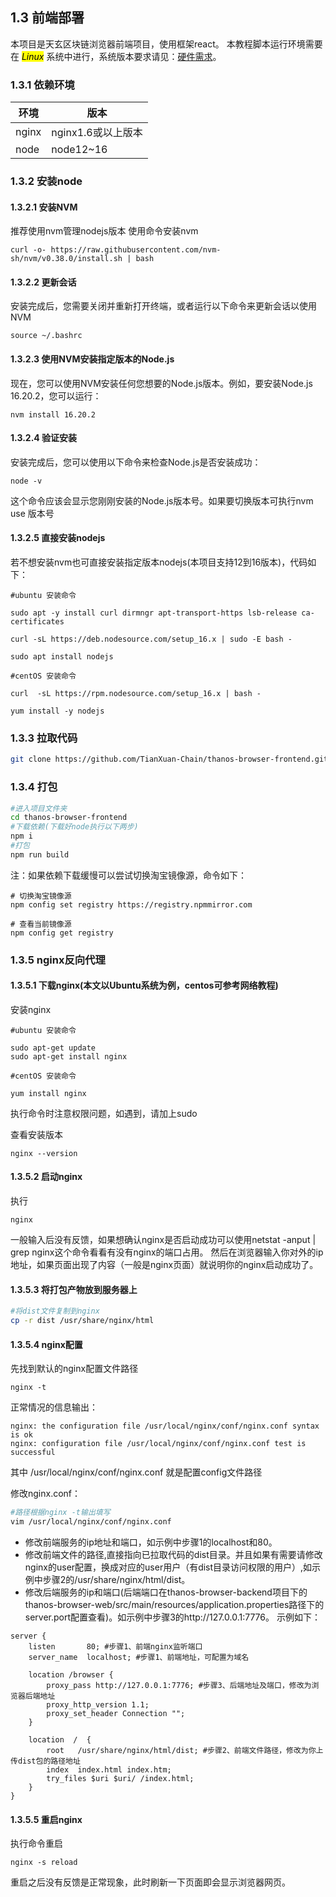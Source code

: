 ## 1.3 前端部署
本项目是天玄区块链浏览器前端项目，使用框架react。
本教程脚本运行环境需要在 <mark>*Linux*</mark> 系统中进行，系统版本要求请见：[硬件需求](https://tianxuan.blockchain.163.com/quick-start/depoly-tianxaun-chain/hardware-requirement.html)。

### 1.3.1 依赖环境

| 环境 | 版本|
| --- | --- |
| nginx |nginx1.6或以上版本  |
| node |node12~16  |

### 1.3.2 安装node
#### 1.3.2.1 安装NVM
推荐使用nvm管理nodejs版本
使用命令安装nvm

```
curl -o- https://raw.githubusercontent.com/nvm-sh/nvm/v0.38.0/install.sh | bash
```

#### 1.3.2.2 更新会话
安装完成后，您需要关闭并重新打开终端，或者运行以下命令来更新会话以使用NVM
```
source ~/.bashrc
```
#### 1.3.2.3 使用NVM安装指定版本的Node.js
现在，您可以使用NVM安装任何您想要的Node.js版本。例如，要安装Node.js 16.20.2，您可以运行：
```
nvm install 16.20.2
```
#### 1.3.2.4 验证安装
安装完成后，您可以使用以下命令来检查Node.js是否安装成功：
```
node -v
```
这个命令应该会显示您刚刚安装的Node.js版本号。如果要切换版本可执行nvm use 版本号

#### 1.3.2.5 直接安装nodejs
若不想安装nvm也可直接安装指定版本nodejs(本项目支持12到16版本)，代码如下：

```
#ubuntu 安装命令

sudo apt -y install curl dirmngr apt-transport-https lsb-release ca-certificates

curl -sL https://deb.nodesource.com/setup_16.x | sudo -E bash -

sudo apt install nodejs

#centOS 安装命令

curl  -sL https://rpm.nodesource.com/setup_16.x | bash -

yum install -y nodejs
```

### 1.3.3 拉取代码

```sh
git clone https://github.com/TianXuan-Chain/thanos-browser-frontend.git
```

### 1.3.4 打包

```sh
#进入项目文件夹
cd thanos-browser-frontend
#下载依赖(下载好node执行以下两步)
npm i
#打包
npm run build
```

注：如果依赖下载缓慢可以尝试切换淘宝镜像源，命令如下：
```
# 切换淘宝镜像源
npm config set registry https://registry.npmmirror.com

# 查看当前镜像源
npm config get registry

```

### 1.3.5 nginx反向代理
#### 1.3.5.1 下载nginx(本文以Ubuntu系统为例，centos可参考网络教程)

安装nginx

```
#ubuntu 安装命令

sudo apt-get update
sudo apt-get install nginx

#centOS 安装命令

yum install nginx
```

执行命令时注意权限问题，如遇到，请加上sudo

查看安装版本

```
nginx --version
```

#### 1.3.5.2 启动nginx

执行
```
nginx
```
一般输入后没有反馈，如果想确认nginx是否启动成功可以使用netstat -anput | grep nginx这个命令看看有没有nginx的端口占用。
然后在浏览器输入你对外的ip地址，如果页面出现了内容（一般是nginx页面）就说明你的nginx启动成功了。

#### 1.3.5.3 将打包产物放到服务器上

```sh
#将dist文件复制到nginx
cp -r dist /usr/share/nginx/html
```
#### 1.3.5.4 nginx配置

先找到默认的nginx配置文件路径
```
nginx -t
```
正常情况的信息输出：

```
nginx: the configuration file /usr/local/nginx/conf/nginx.conf syntax is ok
nginx: configuration file /usr/local/nginx/conf/nginx.conf test is successful
```
其中 /usr/local/nginx/conf/nginx.conf 就是配置config文件路径

修改nginx.conf：

```sh
#路径根据nginx -t输出填写
vim /usr/local/nginx/conf/nginx.conf
```

* 修改前端服务的ip地址和端口，如示例中步骤1的localhost和80。
* 修改前端文件的路径,直接指向已拉取代码的dist目录。并且如果有需要请修改nginx的user配置，换成对应的user用户（有dist目录访问权限的用户）,如示例中步骤2的/usr/share/nginx/html/dist。
* 修改后端服务的ip和端口(后端端口在thanos-browser-backend项目下的thanos-browser-web/src/main/resources/application.properties路径下的server.port配置查看)。如示例中步骤3的http://127.0.0.1:7776。
示例如下：

```
server {
    listen       80; #步骤1、前端nginx监听端口
    server_name  localhost; #步骤1、前端地址，可配置为域名
    
    location /browser {
        proxy_pass http://127.0.0.1:7776; #步骤3、后端地址及端口，修改为浏览器后端地址
        proxy_http_version 1.1;
        proxy_set_header Connection "";
    }

    location  /  {
        root   /usr/share/nginx/html/dist; #步骤2、前端文件路径，修改为你上传dist包的路径地址
        index  index.html index.htm;
        try_files $uri $uri/ /index.html;    
    }
}
```
#### 1.3.5.5 重启nginx

执行命令重启

```
nginx -s reload
```

重启之后没有反馈是正常现象，此时刷新一下页面即会显示浏览器网页。

